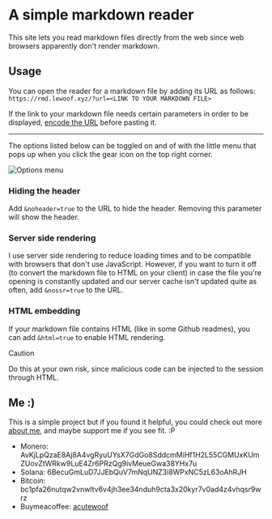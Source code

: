 # A simple markdown reader

This site lets you read markdown files directly from the web since web browsers apparently don't render markdown.

## Usage

You can open the reader for a markdown file by adding its URL as follows:
`https://rmd.lewoof.xyz/?url=<LINK TO YOUR MARKDOWN FILE>`

If the link to your markdown file needs certain parameters in order to be displayed, [encode the URL](https://www.urlencoder.io/) before pasting it.

---

The options listed below can be toggled on and of with the little menu that pops up when you click the gear icon on the top right corner.

![Options menu](https://rmd.lewoof.xyz/options.png)

### Hiding the header

Add `&noheader=true` to the URL to hide the header. Removing this parameter will show the header.

### Server side rendering

I use server side rendering to reduce loading times and to be compatible with browsers that don't use JavaScript. However, if you want to turn it off (to convert the markdown file to HTML on your client) in case the file you're opening is constantly updated and our server cache isn't updated quite as often, add `&nossr=true` to the URL.

### HTML embedding

If your markdown file contains HTML (like in some Github readmes), you can add `&html=true` to enable HTML rendering.

> [!CAUTION]
> Do this at your own risk, since malicious code can be injected to the session through HTML.

## Me :)

This is a simple project but if you found it helpful, you could check out more [about me](https://rmd.lewoof.xyz/?url=https://raw.githubusercontent.com/ACuteWoof/ACuteWoof/refs/heads/main/README.md&html=true), and maybe support me if you see fit. :P

- Monero: AvKjLpQzaE8Aj8A4vgRyuUYsX7GdGo8SddcmMiHf1H2L55CGMUxKUmZUovZtWRkw9LuE4Zr6PRzQg9ivMeueGwa38YHx7u
- Solana: 6BecuGmLuD7JJEbQuV7mNqUNZ3i8WPxNC5zL63oAhRJH
- Bitcoin: bc1pfa26nutqw2vnwltv6v4jh3ee34nduh9cta3x20kyr7v0ad4z4vhqsr9wrz
- Buymeacoffee: [acutewoof](https://buymeacoffee.com/acutewoof)
